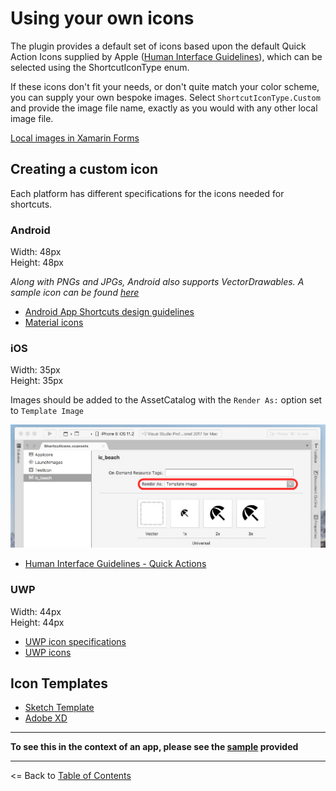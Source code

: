 # Using your own icons


The plugin provides a default set of icons based upon the default Quick Action Icons supplied by Apple ([Human Interface Guidelines](https://developer.apple.com/ios/human-interface-guidelines/icons-and-images/system-icons#home-screen-quick-action-icons)), which can be selected using the ShortcutIconType enum.

If these icons don't fit your needs, or don't quite match your color scheme, you can supply your own bespoke images. Select `ShortcutIconType.Custom` and provide the image file name, exactly as you would with any other local image file.

[Local images in Xamarin Forms](https://developer.xamarin.com/guides/xamarin-forms/user-interface/images/#Local_Images)

## Creating a custom icon

Each platform has different specifications for the icons needed for shortcuts.

### Android

Width: 48px  
Height: 48px  

*Along with PNGs and JPGs, Android also supports VectorDrawables. A sample icon can be found [here](resources/SampleIcon.xml)*

* [Android App Shortcuts design guidelines](https://commondatastorage.googleapis.com/androiddevelopers/shareables/design/app-shortcuts-design-guidelines.pdf)  
* [Material icons](https://material.io/icons/)  
  
  
### iOS

Width: 35px  
Height: 35px  

Images should be added to the AssetCatalog with the `Render As:` option set to `Template Image`

![](images/RenderAsExample.png)

* [Human Interface Guidelines - Quick Actions](https://developer.apple.com/ios/human-interface-guidelines/icons-and-images/system-icons#home-screen-quick-action-icons)


### UWP

Width: 44px  
Height: 44px  

* [UWP icon specifications](https://docs.microsoft.com/en-us/windows/uwp/design/shell/tiles-and-notifications/app-assets)  
* [UWP icons](https://docs.microsoft.com/en-us/windows/uwp/design/style/segoe-ui-symbol-font)

  
  
## Icon Templates
* [Sketch Template](resources/SampleIcons.sketch)
* [Adobe XD](resources/SampleIcons.xd)

---

**To see this in the context of an app, please see the [sample](..\samples) provided**

---
<= Back to [Table of Contents](README.md)